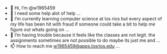 - 👋 Hi, I’m @w1965459
- 👀 I need some help alot of help ...
- 🌱 I’m currently learning computer science at los rios but every aspect of my life has been hit with fraud if someone could take a bit to help me figure out whats going on ...
- 💞️ I’m having trouble because it feels like the classes are not legit. the assignments sometimes are not possible to do maybe its just me and   ...
- 📫 How to reach me w1965459@apps.losrios.edu ...

<!---
w1965459/w1965459 is a ✨ special ✨ repository because its `README.md` (this file) appears on your GitHub profile.
You can click the Preview link to take a look at your changes.
--->
